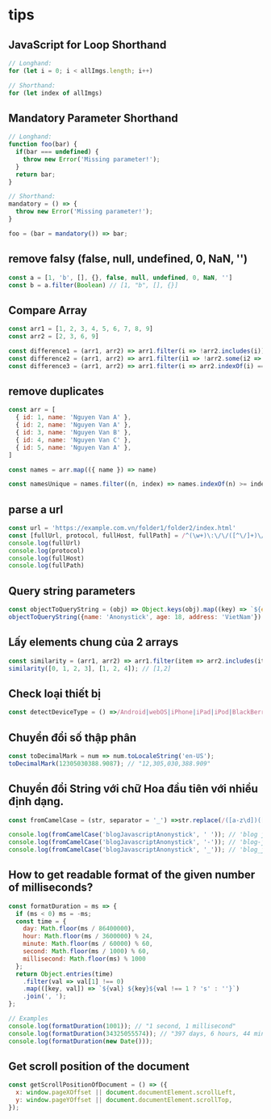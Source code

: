 # tips

## JavaScript for Loop Shorthand
```js
// Longhand:
for (let i = 0; i < allImgs.length; i++)

// Shorthand:
for (let index of allImgs)
```

## Mandatory Parameter Shorthand
```js
// Longhand:
function foo(bar) {
  if(bar === undefined) {
    throw new Error('Missing parameter!');
  }
  return bar;
}

// Shorthand:
mandatory = () => {
  throw new Error('Missing parameter!');
}

foo = (bar = mandatory()) => bar;
```

## remove falsy (false, null, undefined, 0, NaN, '')
```js
const a = [1, 'b', [], {}, false, null, undefined, 0, NaN, '']
const b = a.filter(Boolean) // [1, "b", [], {}]
```

## Compare Array
```js
const arr1 = [1, 2, 3, 4, 5, 6, 7, 8, 9]
const arr2 = [2, 3, 6, 9]

const difference1 = (arr1, arr2) => arr1.filter(i => !arr2.includes(i))
const difference2 = (arr1, arr2) => arr1.filter(i1 => !arr2.some(i2 => i2 === i1))
const difference3 = (arr1, arr2) => arr1.filter(i => arr2.indexOf(i) === -1)
```

## remove duplicates
```js
const arr = [
  { id: 1, name: 'Nguyen Van A' },
  { id: 2, name: 'Nguyen Van A' },
  { id: 3, name: 'Nguyen Van B' },
  { id: 4, name: 'Nguyen Van C' },
  { id: 5, name: 'Nguyen Van A' },
]

const names = arr.map(({ name }) => name)

const namesUnique = names.filter((n, index) => names.indexOf(n) >= index)
```

## parse a url
```js
const url = 'https://example.com.vn/folder1/folder2/index.html'
const [fullUrl, protocol, fullHost, fullPath] = /^(\w+)\:\/\/([^\/]+)\/(.*)$/.exec(url)
console.log(fullUrl)
console.log(protocol)
console.log(fullHost)
console.log(fullPath)
```

## Query string parameters
```js
const objectToQueryString = (obj) => Object.keys(obj).map((key) => `${encodeURIComponent(key)}=${encodeURIComponent(obj[key])}`).join('&');
objectToQueryString({name: 'Anonystick', age: 18, address: 'VietNam'})
```

## Lấy elements chung của 2 arrays
```js
const similarity = (arr1, arr2) => arr1.filter(item => arr2.includes(item));
similarity([0, 1, 2, 3], [1, 2, 4]); // [1,2]
```

## Check loại thiết bị
```js
const detectDeviceType = () =>/Android|webOS|iPhone|iPad|iPod|BlackBerry|IEMobile|OperaMini/i.test(navigator.userAgent) ? 'Mobile' : 'Desktop';
```

## Chuyển đổi số thập phân
```js
const toDecimalMark = num => num.toLocaleString('en-US');
toDecimalMark(12305030388.9087); // "12,305,030,388.909"
```

## Chuyển đổi String với chữ Hoa đầu tiên với nhiều định dạng.
```js
const fromCamelCase = (str, separator = '_') =>str.replace(/([a-z\d])([A-Z])/g, '$1' + separator + '$2').replace(/([A-Z]+)([A-Z][a-z\d]+)/g, '$1' + separator + '$2').toLowerCase();

console.log(fromCamelCase('blogJavascriptAnonystick', ' ')); // 'blog javascript anonysticke'
console.log(fromCamelCase('blogJavascriptAnonystick', '-')); // 'blog-javascript-anonystick'
console.log(fromCamelCase('blogJavascriptAnonystick', '_')); // 'blog_javascript_anonystick'
```

## How to get readable format of the given number of milliseconds?
```js
const formatDuration = ms => {
  if (ms < 0) ms = -ms;
  const time = {
    day: Math.floor(ms / 86400000),
    hour: Math.floor(ms / 3600000) % 24,
    minute: Math.floor(ms / 60000) % 60,
    second: Math.floor(ms / 1000) % 60,
    millisecond: Math.floor(ms) % 1000
  };
  return Object.entries(time)
    .filter(val => val[1] !== 0)
    .map(([key, val]) => `${val} ${key}${val !== 1 ? 's' : ''}`)
    .join(', ');
};

// Examples
console.log(formatDuration(1001)); // "1 second, 1 millisecond"
console.log(formatDuration(34325055574)); // "397 days, 6 hours, 44 minutes, 15 seconds, 574 milliseconds"
console.log(formatDuration(new Date())); 
```

## Get scroll position of the document
```js
const getScrollPositionOfDocument = () => ({
  x: window.pageXOffset || document.documentElement.scrollLeft,
  y: window.pageYOffset || document.documentElement.scrollTop,
});
```
